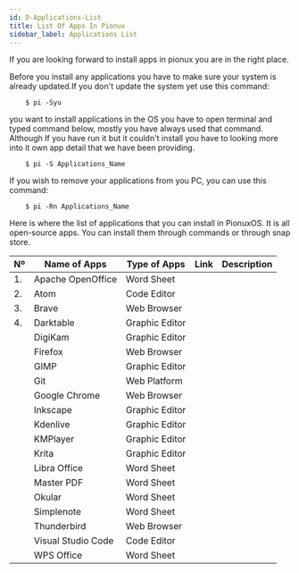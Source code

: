```yaml
---
id: D-Applications-List
title: List Of Apps In Pionux
sidebar_label: Applications List
---
```

If you are looking forward to install apps in pionux you are in the right place.

Before you install any applications you have to make sure your system is already updated.If you don't update the system yet use this command:
```shell
    $ pi -Syu
```
you want to install applications in the OS you have to open terminal and typed command below, mostly you have always used that command. Although If you have run it but it couldn't install you have to looking more into it own app detail that we have been providing.
```shell
    $ pi -S Applications_Name
```

If you wish to remove your applications from you PC, you can use this command:
```shell
    $ pi -Rn Applications_Name
```

Here is where the list of applications that you can install in PionuxOS. It is all open-source apps. You can install them through commands or through snap store.

| Nº | Name of Apps       | Type of Apps  | Link              | Description|
|----|--------------------|---------------|-------------------| -----------|
|  1.| Apache OpenOffice  | Word Sheet    |
|  2.| Atom               | Code Editor   |
|  3.| Brave              | Web Browser   |
|  4.| Darktable          | Graphic Editor|
|    | DigiKam            | Graphic Editor|
|    | Firefox            | Web Browser   |
|    | GIMP               | Graphic Editor|
|    | Git                | Web Platform  |
|    | Google Chrome      | Web Browser   |
|    | Inkscape           | Graphic Editor|
|    | Kdenlive           | Graphic Editor|
|    | KMPlayer           | Graphic Editor|
|    | Krita              | Graphic Editor|
|    | Libra Office       | Word Sheet    |
|    | Master PDF         | Word Sheet    |
|    | Okular             | Word Sheet    |
|    | Simplenote         | Word Sheet    |
|    | Thunderbird        | Web Browser   |
|    | Visual Studio Code | Code Editor   |
|    | WPS Office         | Word Sheet    |











